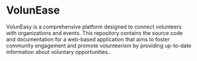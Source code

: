 # VolunEase
VolunEasy is a comprehensive platform designed to connect volunteers with organizations and events. This repository contains the source code and documentation for a web-based application that aims to foster community engagement and promote volunteerism by providing up-to-date information about voluntary opportunities..
